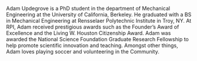 Adam Updegrove is a PhD student in the department of Mechanical Engineering at the University of California, Berkeley. He graduated with a BS in Mechanical Engineering at Rensselaer Polytechnic Institute in Troy, NY.  At RPI, Adam received prestigious awards such as the Founder’s Award of Excellence and the Living W. Houston Citizenship Award. Adam was awarded the National Science Foundation Graduate Research Fellowship to help promote scientific innovation and teaching. Amongst other things, Adam loves playing soccer and volunteering in the Community.
